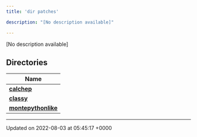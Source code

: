 ```yaml
---
title: 'dir patches'

description: "[No description available]"

---
```







[No description available]

## Directories

| Name           |
| -------------- |
| **[calchep](/documentation/code/darkbit/files/dir_b7305fca945916d2d342fc0d562dce91/#dir-calchep)**  |
| **[classy](/documentation/code/darkbit/files/dir_49d5ffcf647cc6aaeb6be07ceefc5de8/#dir-classy)**  |
| **[montepythonlike](/documentation/code/darkbit/files/dir_043e552d5f99c22ce520252b6eef3c0d/#dir-montepythonlike)**  |






-------------------------------

Updated on 2022-08-03 at 05:45:17 +0000
